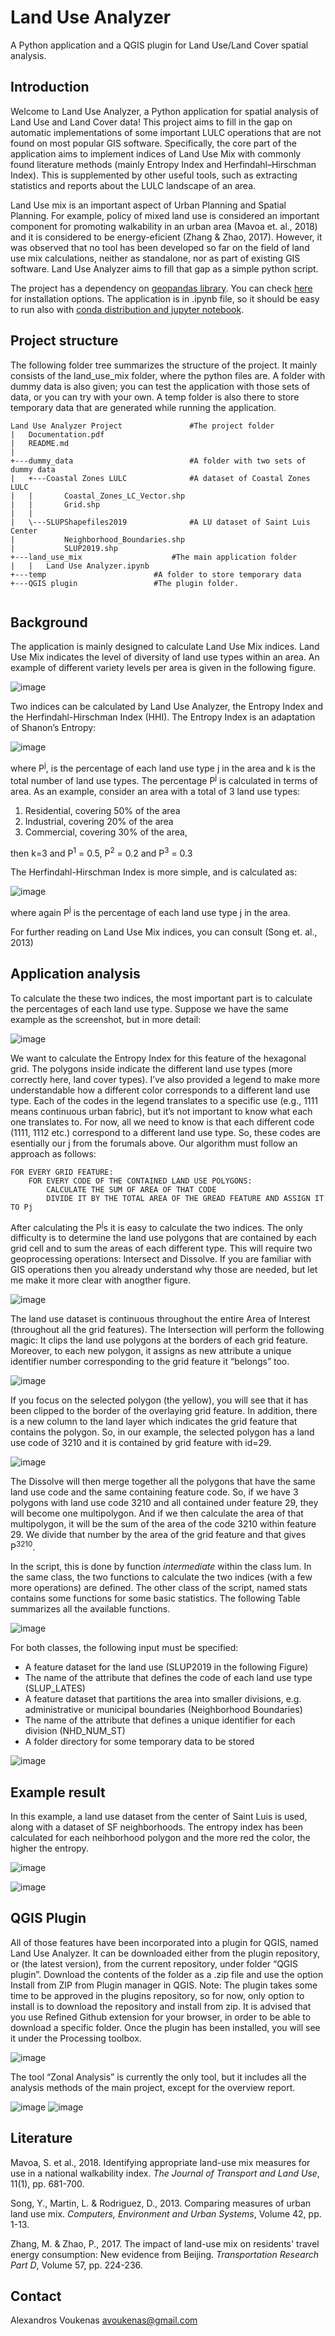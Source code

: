 # Land Use Analyzer

A Python application and a QGIS plugin for Land Use/Land Cover spatial analysis.

## Introduction 
Welcome to Land Use Analyzer, a Python application for spatial analysis of Land Use and Land Cover data! This project aims to fill in the gap on automatic implementations of some important LULC operations that are not found on most popular GIS software. Specifically, the core part of the application aims to implement indices of Land Use Mix with commonly found literature methods (mainly Entropy Index and Herfindahl–Hirschman Index). This is supplemented by other useful tools, such as extracting statistics and reports about the LULC landscape of an area.

Land Use mix is an important aspect of Urban Planning and Spatial Planning. For example, policy of mixed land use is considered an important component for promoting walkability in an urban area (Mavoa et. al., 2018) and it is considered to be energy-eficient (Zhang & Zhao, 2017). However, it was observed that no tool has been developed so far on the field of land use mix calculations, neither as standalone, nor as part of existing GIS software.  Land Use Analyzer aims to fill that gap as a simple python script. 

The project has a dependency on [geopandas library](https://geopandas.org). You can check [here](https://geopandas.org/getting_started/install.html) for installation options. The application is in .ipynb file, so it should be easy to run also with [conda distribution and jupyter notebook](https://jupyter.org/install). 

## Project structure
The following folder tree summarizes the structure of the project. It mainly consists of the land_use_mix folder, where the python files are. A folder with dummy data is also given; you can test the application  with those sets of data, or you can try with your own. A temp folder is also there to store temporary data that are generated while running the application. 

```
Land Use Analyzer Project 				#The project folder
|   Documentation.pdf 	
|   README.md 	
|   	
+---dummy_data 					        #A folder with two sets of dummy data
|   +---Coastal Zones LULC				#A dataset of Coastal Zones LULC
|   |       Coastal_Zones_LC_Vector.shp	
|   |       Grid.shp	
|   |       	
|   \---SLUPShapefiles2019			 	#A LU dataset of Saint Luis Center
|           Neighborhood_Boundaries.shp	
|           SLUP2019.shp          	
+---land_use_mix					#The main application folder
|   |   Land Use Analyzer.ipynb	       		
+---temp 						#A folder to store temporary data
+---QGIS plugin                 #The plugin folder. 


```
## Background
The application is mainly designed to calculate Land Use Mix indices. Land Use Mix indicates the level of diversity of land use types within an area. An example of different variety levels per area is given in the following figure. 

![image](https://user-images.githubusercontent.com/39091833/126526484-46a43642-0d62-42b8-9a64-dd3c5d9ecb05.png)

Two indices can be calculated by Land Use Analyzer, the Entropy Index and the Herfindahl-Hirschman Index (HHI). The Entropy Index is an adaptation of Shanon’s Entropy:

![image](https://user-images.githubusercontent.com/39091833/126526217-c45421aa-0460-4370-af9f-286c00cc89fe.png)

where P<sup>j</sup>, is the percentage of each land use type j in the area and k is the total number of land use types. 
The percentage P<sup>j</sup>  is calculated in terms of area. As an example, consider an area with a total of 3 land use types:
1. Residential, covering 50% of the area
2. Industrial, covering 20% of the area
3. Commercial, covering 30% of the area, 

then k=3 and P<sup>1</sup> = 0.5, P<sup>2</sup> = 0.2 and P<sup>3</sup> = 0.3

The Herfindahl-Hirschman Index is more simple, and is calculated as:

![image](https://user-images.githubusercontent.com/39091833/126979326-806abaae-1170-43a2-aa1b-a4e607db92e3.png)

where again P<sup>j</sup> is the percentage of each land use type j in the area.

For further reading on Land Use Mix indices, you can consult (Song et. al., 2013)

## Application analysis
To calculate the these two indices, the most important part is to calculate the percentages of each land use type.  Suppose we have the same example as the screenshot, but in more detail: 

![image](https://user-images.githubusercontent.com/39091833/126979494-0ac59d2e-91d1-4657-8468-fa2f650bc15d.png)

We want to calculate the Entropy Index for this feature of the hexagonal grid. The polygons inside indicate the different land use types (more correctly here, land cover types). I’ve also provided a legend to make more understandable how a different color corresponds to a different land use type. Each of the codes in the legend translates to a specific use (e.g., 1111 means continuous urban fabric), but it’s not important to know what each one translates to. For now, all we need to know is that each different code (1111, 1112 etc.) correspond to a different land use type. So, these codes are esentially our j from the forumals above. Our algorithm must follow an approach as follows:
```
FOR EVERY GRID FEATURE:  
    FOR EVERY CODE OF THE CONTAINED LAND USE POLYGONS:  
        CALCULATE THE SUM OF AREA OF THAT CODE  
        DIVIDE IT BY THE TOTAL AREA OF THE GREAD FEATURE AND ASSIGN IT TO Pj 
```

After calculating the P<sup>j</sup>s it is easy to calculate the two indices. The only difficulty is to determine the land use polygons that are contained by each grid cell and to sum the areas of each different type. This will require two geoprocessing operations: Intersect and Dissolve. If you are familiar with GIS operations then you already understand why those are needed, but let me make it more clear with anogther figure. 

![image](https://user-images.githubusercontent.com/39091833/126979676-5cf105d0-cf84-4939-87f1-4620c231995a.png)

The land use dataset is continuous throughout the entire Area of Interest (throughout all the grid features). The Intersection will perform the following magic: It clips the land use polygons at the borders of each grid feature. Moreover, to each new polygon, it assigns as new attribute a unique identifier number corresponding to the grid feature it “belongs” too. 

![image](https://user-images.githubusercontent.com/39091833/126979736-3252d5eb-2ae2-441e-b7da-7b9830c0a65d.png)

If you focus on the selected polygon (the yellow), you will see that it has been clipped to the border of the overlaying grid feature. In addition, there is a new column to the land layer which indicates the grid feature that contains the polygon. So, in our example, the selected polygon has a land use code of 3210 and it is contained by grid feature with id=29. 

![image](https://user-images.githubusercontent.com/39091833/126979768-112d40bb-ad53-475b-9bef-425451c72e29.png)

The Dissolve will then merge together all the polygons that have the same land use code and the same containing feature code. So, if we have 3 polygons with land use code 3210 and all contained under feature 29, they will become one multipolygon. And if we then calculate the area of that multipolygon, it will be the sum of the area of the code 3210 within feature 29. We divide that number by the area of the grid feature and that gives P<sup>3210</sup>.

In the script, this is done by function _intermediate_ within the class lum. In the same class, the two functions to calculate the two indices (with a few more operations) are defined. The other class of the script, named stats contains some functions for some basic statistics. The following Table summarizes all the available functions. 

![image](https://user-images.githubusercontent.com/39091833/145267639-3cf6b8ad-8866-4cea-be35-d433c3022d1b.png)

For both classes, the following input must be specified:
- A feature dataset for the land use (SLUP2019 in the following Figure)
- The name of the attribute that defines the code of each land use type (SLUP_LATES)
- A feature dataset that partitions the area into smaller divisions, e.g. administrative or municipal boundaries (Neighborhood Boundaries)
- The name of the attribute that defines a unique identifier for each division (NHD_NUM_ST)
- A folder directory for some temporary data to be stored

![image](https://user-images.githubusercontent.com/39091833/126985620-093944d7-9404-4f43-b42a-811a36a7c0be.png)

## Example result

In this example, a land use dataset from the center of Saint Luis is used, along with a dataset of SF neighborhoods. The entropy index has been calculated for each neihborhood polygon and the more red the color, the higher the entropy.

![image](https://user-images.githubusercontent.com/39091833/126985686-d14a6475-1091-40c5-9e72-bc7c08cfded5.png)

![image](https://user-images.githubusercontent.com/39091833/126985792-e174ab43-e8e5-47cf-b471-823d7842526a.png)

## QGIS Plugin
All of those features have been incorporated into a plugin for QGIS, named Land Use Analyzer. It can be downloaded either from the plugin repository, or (the latest version), from the current repository, under folder “QGIS plugin”. Download the contents of the folder as a .zip file and use the option Install from ZIP from Plugin manager in QGIS.
Note: The plugin takes some time to be approved in the plugins repository, so for now, only option to install is to download the repository and install from zip. It is advised that you use Refined Github extension for your browser, in order to be able to download a specific folder.
Once the plugin has been installed, you will see it under the Processing toolbox.

![image](https://github.com/kowalski93/Land_Use_Analyzer/assets/39091833/d8822215-7973-4450-9ccf-e01aea3fafaf)

The tool “Zonal Analysis” is currently the only tool, but it includes all the analysis methods of the main project, except for the overview report.

![image](https://github.com/kowalski93/Land_Use_Analyzer/assets/39091833/848feadf-242a-406b-872b-6b847a103d4e)
![image](https://github.com/kowalski93/Land_Use_Analyzer/assets/39091833/006b2336-5ee1-4679-b7fc-b68d895fc8a1)

## Literature

Mavoa, S. et al., 2018. Identifying appropriate land-use mix measures for use in a national walkability index. _The Journal of Transport and Land Use_, 11(1), pp. 681-700.

Song, Y., Martin, L. & Rodriguez, D., 2013. Comparing measures of urban land use mix. _Computers, Environment and Urban Systems_, Volume 42, pp. 1-13.

Zhang, M. & Zhao, P., 2017. The impact of land-use mix on residents' travel energy consumption: New evidence from Beijing. _Transportation Research Part D_, Volume 57, pp. 224-236.



## Contact
Alexandros Voukenas avoukenas@gmail.com 
